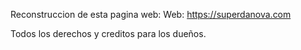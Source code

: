 Reconstruccion de esta pagina web:
Web: https://superdanova.com

Todos los derechos y creditos para los dueños.